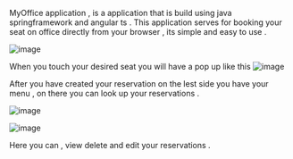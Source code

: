 MyOffice application , is a application that is build using java springframework and angular ts .
This application serves for booking your seat on office directly from your browser , its simple and easy to use . 



![image](https://github.com/Elvisi22/myOffice/assets/104167197/f73f661a-2e86-484b-a7bb-9554378ee367)



When you touch your desired seat you will have a pop up like this 
![image](https://github.com/Elvisi22/myOffice/assets/104167197/fbedf02a-8023-4dc4-8a13-7754520988cc)

After you have created your reservation on the lest side you have your menu , on there you can look up your reservations .

![image](https://github.com/Elvisi22/myOffice/assets/104167197/ae841f8a-5856-4660-9912-e8e08064b869)

![image](https://github.com/Elvisi22/myOffice/assets/104167197/332ea234-48dc-4ec6-ad25-08b24c77f314)

Here you can , view delete and edit your reservations .

